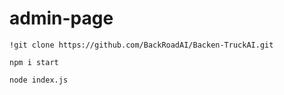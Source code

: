 # admin-page

```
!git clone https://github.com/BackRoadAI/Backen-TruckAI.git
```

```
npm i start
```

```
node index.js
```
